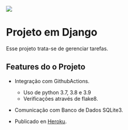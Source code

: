 ![](https://github.com/Alfareiza/django-pro/actions/workflows/main.yml/badge.svg)

# Projeto em Django
Esse projeto trata-se de gerenciar tarefas.

## Features do o Projeto
- Integração com GithubActions.
    - Uso de python 3.7, 3.8 e 3.9 
    - Verificações através de flake8.
  
- Comunicação com Banco de Dados SQLite3.
- Publicado en [Heroku](https://tasks-djangopro.herokuapp.com/tareas/).